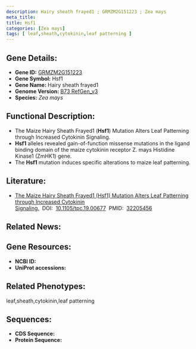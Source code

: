 ```yaml
---
description: Hairy sheath frayed1 ; GRMZM2G151223 ; Zea mays
meta_title:
title: Hsf1
categories: [Zea mays]
tags: [ leaf,sheath,cytokinin,leaf patterning ]
---
```


## Gene Details:
- **Gene ID:**	[GRMZM2G151223]()
- **Gene Symbol:** Hsf1
- **Gene Name:** Hairy sheath frayed1
- **Genome Version:** [B73 RefGen_v3]()
- **Species:** *Zea mays*

## Functional Description:
   - The Maize Hairy Sheath Frayed1 (**Hsf1**) Mutation Alters Leaf Patterning through Increased Cytokinin Signaling.
   - **Hsf1** alleles revealed gain-of-function missense mutations in the ligand binding domain of the maize cytokinin receptor Z. mays Histidine Kinase1 (ZmHK1) gene.
   - The **Hsf1** mutation induces specific alterations to maize leaf patterning.

## Literature:
   - [The Maize Hairy Sheath Frayed1 (Hsf1) Mutation Alters Leaf Patterning through Increased Cytokinin Signaling.]( https://www.ncbi.nlm.nih.gov/pmc/articles/PMC7203929/)&nbsp;&nbsp;DOI:&nbsp;&nbsp;[10.1105/tpc.19.00677](https://www.ncbi.nlm.nih.gov/pmc/articles/PMC7203929/)&nbsp;&nbsp;PMID:&nbsp;&nbsp;[32205456](https://pubmed.ncbi.nlm.nih.gov/32205456/)

## Related News:

## Gene Resources:
- **NCBI ID:** [](https://www.ncbi.nlm.nih.gov/gene/?term=)
- **UniProt accessions:** [](https://www.uniprot.org/uniprotkb//entry)

## Related Phenotypes:
leaf,sheath,cytokinin,leaf patterning

## Sequences:
- **CDS Sequence:**
- **Protein Sequence:**
